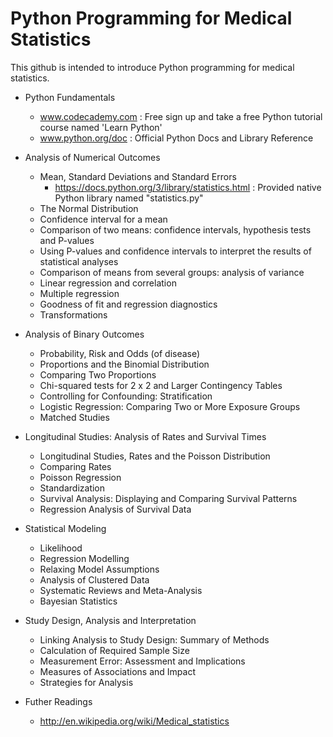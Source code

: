 # Python Programming for Medical Statistics

This github is intended to introduce Python programming for medical statistics.

- Python Fundamentals
  - www.codecademy.com : Free sign up and take a free Python tutorial course named 'Learn Python'
  - www.python.org/doc : Official Python Docs and Library Reference

- Analysis of Numerical Outcomes
  - Mean, Standard Deviations and Standard Errors
    - https://docs.python.org/3/library/statistics.html : Provided native Python library named "statistics.py"
  - The Normal Distribution
  - Confidence interval for a mean
  - Comparison of two means: confidence intervals, hypothesis tests and P-values
  - Using P-values and confidence intervals to interpret the results of statistical analyses
  - Comparison of means from several groups: analysis of variance
  - Linear regression and correlation
  - Multiple regression
  - Goodness of fit and regression diagnostics
  - Transformations

- Analysis of Binary Outcomes
  - Probability, Risk and Odds (of disease)
  - Proportions and the Binomial Distribution
  - Comparing Two Proportions
  - Chi-squared tests for 2 x 2 and Larger Contingency Tables
  - Controlling for Confounding: Stratification
  - Logistic Regression: Comparing Two or More Exposure Groups
  - Matched Studies
  
- Longitudinal Studies: Analysis of Rates and Survival Times
  - Longitudinal Studies, Rates and the Poisson Distribution
  - Comparing Rates
  - Poisson Regression
  - Standardization
  - Survival Analysis: Displaying and Comparing Survival Patterns
  - Regression Analysis of Survival Data

- Statistical Modeling
  - Likelihood
  - Regression Modelling
  - Relaxing Model Assumptions
  - Analysis of Clustered Data
  - Systematic Reviews and Meta-Analysis
  - Bayesian Statistics
  
- Study Design, Analysis and Interpretation
  - Linking Analysis to Study Design: Summary of Methods
  - Calculation of Required Sample Size
  - Measurement Error: Assessment and Implications
  - Measures of Associations and Impact
  - Strategies for Analysis

- Futher Readings
  - http://en.wikipedia.org/wiki/Medical_statistics
